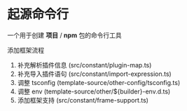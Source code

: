 # 起源命令行

一个用于创建 **项目** / **npm** 包的命令行工具

添加框架流程

1. 补充解析插件信息 (src/constant/plugin-map.ts)
2. 补充导入插件语句 (src/constant/import-expression.ts)
3. 调整 tsconfig (template-source/other-config/tsconfig.ts)
4. 调整 env (template-source/other/${builder}-env.d.ts)
5. 添加框架支持 (src/constant/frame-support.ts)
